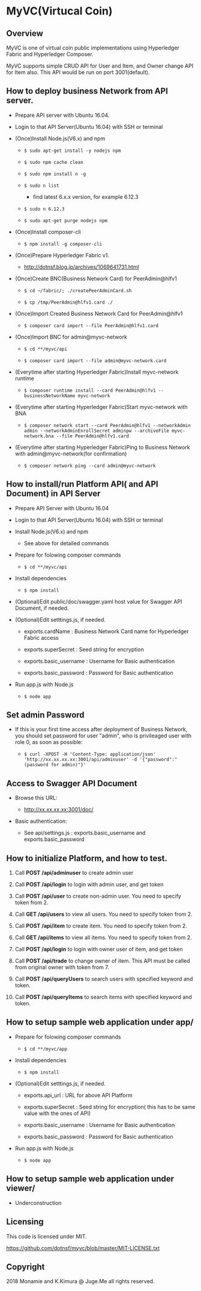 # MyVC(Virtucal Coin)

## Overview

MyVC is one of virtual coin public implementations using Hyperledger Fabric and Hyperledger Composer.

MyVC supports simple CRUD API for User and Item, and Owner change API for Item also. This API would be run on port 3001(default).

## How to deploy business Network from API server.

- Prepare API server with Ubuntu 16.04.

- Login to that API Server(Ubuntu 16.04) with SSH or terminal

- (Once)Install Node.js(V6.x) and npm

    - `$ sudo apt-get install -y nodejs npm`

    - `$ sudo npm cache clean`

    - `$ sudo npm install n -g`

    - `$ sudo n list`

        - find latest 6.x.x version, for example 6.12.3

    - `$ sudo n 6.12.3`

    - `$ sudo apt-get purge nodejs npm`

- (Once)Install composer-cli

    - `$ npm install -g composer-cli`

- (Once)Prepare Hyperledger Fabric v1.

    - http://dotnsf.blog.jp/archives/1069641731.html

- (Once)Create BNC(Business Network Card) for PeerAdmin@hlfv1

    - `$ cd ~/fabric/; ./createPeerAdminCard.sh`

    - `$ cp /tmp/PeerAdmin@hlfv1.card ./`

- (Once)Import Created Business Network Card for PeerAdmin@hlfv1

    - `$ composer card import --file PeerAdmin@hlfv1.card`

- (Once)Import BNC for admin@myvc-network

    - `$ cd **/myvc/api`

    - `$ composer card import --file admin@myvc-network.card`

- (Everytime after starting Hyperledger Fabric)Install myvc-network runtime

    - `$ composer runtime install --card PeerAdmin@hlfv1 --businessNetworkName myvc-network`

- (Everytime after starting Hyperledger Fabric)Start myvc-network with BNA

    - `$ composer network start --card PeerAdmin@hlfv1 --networkAdmin admin --networkAdminEnrollSecret adminpw --archiveFile myvc-network.bna --file PeerAdmin@hlfv1.card`

- (Everytime after starting Hyperledger Fabric)Ping to Business Network with admin@myvc-network(for confirmation)

    - `$ composer network ping --card admin@myvc-network`

## How to install/run Platform API( and API Document) in API Server

- Prepare API Server with Ubuntu 16.04

- Login to that API Server(Ubuntu 16.04) with SSH or terminal

- Install Node.js(V6.x) and npm

    - See above for detailed commands

- Prepare for folowing composer commands

    - `$ cd **/myvc/api`

- Install dependencies

    - `$ npm install`

- (Optional)Edit public/doc/swagger.yaml host value for Swagger API Document, if needed.

- (Optional)Edit setttings.js, if needed.

    - exports.cardName : Business Network Card name for Hyperledger Fabric access

    - exports.superSecret : Seed string for encryption

    - exports.basic_username : Username for Basic authentication

    - exports.basic_password : Password for Basic authentication

- Run app.js with Node.js

    - `$ node app`

## Set admin Password

- If this is your first time access after deployment of Business Network, you should set password for user "admin", who is privileaged user with role 0, as soon as possible:

    - `$ curl -XPOST -H 'Content-Type: application/json' 'http://xx.xx.xx.xx:3001/api/adminuser' -d '{"password":"(password for admin)"}'`

## Access to Swagger API Document

- Browse this URL:

    - http://xx.xx.xx.xx:3001/doc/

- Basic authentication:

    - See api/settings.js : exports.basic_username and exports.basic_password

## How to initialize Platform, and how to test.

1. Call **POST /api/adminuser** to create admin user

2. Call **POST /api/login** to login with admin user, and get token

3. Call **POST /api/user** to create non-admin user. You need to specify token from 2.

4. Call **GET /api/users** to view all users. You need to specify token from 2.

5. Call **POST /api/item** to create item. You need to specify token from 2.

6. Call **GET /api/items** to view all items. You need to specify token from 2.

7. Call **POST /api/login** to login with owner user of item, and get token

8. Call **POST /api/trade** to change owner of item. This API must be called from original owner with token from 7.

9. Call **POST /api/queryUsers** to search users with specified keyword and token.

10. Call **POST /api/queryItems** to search items with specified keyword and token.


## How to setup sample web application under app/

- Prepare for folowing composer commands

    - `$ cd **/myvc/app`

- Install dependencies

    - `$ npm install`

- (Optional)Edit setttings.js, if needed.

    - exports.api_url : URL for above API Platform

    - exports.superSecret : Seed string for encryption( this has to be same value with the ones of API)

    - exports.basic_username : Username for Basic authentication

    - exports.basic_password : Password for Basic authentication

- Run app.js with Node.js

    - `$ node app`


## How to setup sample web application under viewer/

- Underconstruction


## Licensing

This code is licensed under MIT.

https://github.com/dotnsf/myvc/blob/master/MIT-LICENSE.txt

## Copyright

2018 Monamie and K.Kimura @ Juge.Me all rights reserved.


